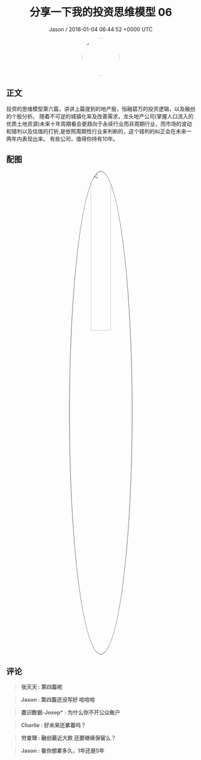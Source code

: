 <h1 align="center">分享一下我的投资思维模型 06</h1>
<p align="center">
    <a>Jason / 2018-01-04 06:44:52 &#43;0000 UTC</a>
</p>

<div align="center">
    <img src="https://images.zsxq.com/Ftbym-tzOBZ26mFA21Ca1rs64ASm?e=1590940799&amp;token=kIxbL07-8jAj8w1n4s9zv64FuZZNEATmlU_Vm6zD:_So2l851p2qR-1oMMudfU5ypuv0=" width="100" height="100" style="border:1px solid;border-radius:50%; color:#ffffff"/>
</div>

## 正文

<div>
  投资的思维模型第六篇，讲讲上篇提到的地产股，恒融碧万的投资逻辑，以及融创的个股分析。
随着不可逆的城镇化率及改善需求，龙头地产公司(掌握人口流入的优质土地资源)未来十年周期看会更趋向于永续行业而非周期行业，而市场的波动和错判以及估值的打折,是依照周期性行业来判断的，这个错判的纠正会在未来一两年内表现出来。
有些公司，值得你持有10年。
</div>

## 配图
<div class="image" align="center">

<img src="https://images.zsxq.com/FiuBW_ApcHpCjX9C1IBt6oM1Ut8_?imageMogr2/auto-orient/thumbnail/800x/format/jpg/blur/1x0/quality/75&amp;e=1590940799&amp;token=kIxbL07-8jAj8w1n4s9zv64FuZZNEATmlU_Vm6zD:Nf4hEz10oKRL7OzJYcTkRudFQtQ=" width="33%" height="33%" style="border:1px solid;border-radius:50%; color:#3c3f41"/>

</div>

## 评论

<div align="left">
<div>

<blockquote >
<span> <strong>张天天 : 第四篇呢 </strong></span>
</blockquote>

<blockquote >
<span> <strong>Jason : 第四篇还没写好 哈哈哈 </strong></span>
</blockquote>

<blockquote >
<span> <strong>嘉识数据-Josep* : 为什么你不开公众账户 </strong></span>
</blockquote>

<blockquote >
<span> <strong>Charlie : 好未来还拿着吗？ </strong></span>
</blockquote>

<blockquote >
<span> <strong>穷查理 : 融创最近大跌  还要继续保留么？ </strong></span>
</blockquote>

<blockquote >
<span> <strong>Jason : 看你想拿多久，1年还是5年 </strong></span>
</blockquote>

</div>
</div>